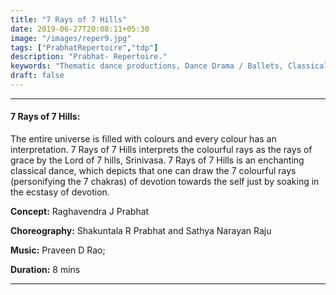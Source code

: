 ```yaml
---
title: "7 Rays of 7 Hills"
date: 2019-06-27T20:08:11+05:30
image: "/images/reper9.jpg"
tags: ["PrabhatRepertoire","tdp"]
description: "Prabhat- Repertoire."
keywords: "Thematic dance productions, Dance Drama / Ballets, Classical dance sequences."
draft: false
---
```


---

#### **7 Rays of 7 Hills:**

The entire universe is filled with colours and every colour has an interpretation. 7 Rays of 7 Hills interprets the colourful rays as the rays of grace by the Lord of 7 hills, Srinivasa. 7 Rays of 7 Hills is an enchanting classical dance, which depicts that one can draw the 7 colourful rays (personifying the 7 chakras) of devotion towards the self just by soaking in the ecstasy of devotion.

**Concept:** Raghavendra J Prabhat

**Choreography:** Shakuntala R Prabhat and Sathya Narayan Raju

**Music:** Praveen D Rao;

**Duration:** 8 mins

---

